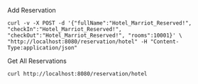 

Add Reservation 

`` curl -v -X POST -d '{"fullName":"Hotel_Marriot_Reserved!", "checkIn":"Hotel_Marriot_Reserved!", "checkOut":"Hotel_Marriot_Reserved!", "rooms":10001}' \
 "http://localhost:8080/reservation/hotel" -H "Content-Type:application/json" ``
 

Get All Reservations 

`` curl http://localhost:8080/reservation/hotel ``